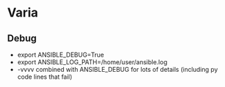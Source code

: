 Varia
=========

## Debug
* export ANSIBLE_DEBUG=True
* export ANSIBLE_LOG_PATH=/home/user/ansible.log
* -vvvv combined with ANSIBLE_DEBUG for lots of details (including py code lines that fail)
